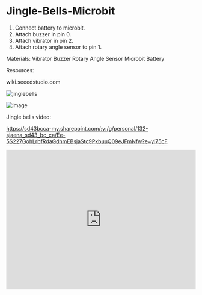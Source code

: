 # Jingle-Bells-Microbit



1. Connect battery to microbit.
2. Attach buzzer in pin 0.
3. Attach vibrator in pin 2.
4. Attach rotary angle sensor to pin 1.


Materials:
Vibrator
Buzzer
Rotary Angle Sensor
Microbit
Battery

Resources:

wiki.seeedstudio.com




![jinglebells](https://user-images.githubusercontent.com/61333117/206769831-27ea8a6b-6175-4304-bf65-b21ed759598b.jpg)




![image](https://user-images.githubusercontent.com/61333117/206774212-d6a5e5ab-9741-42c2-ba1d-9a9c37f79297.png)

Jingle bells video:

https://sd43bcca-my.sharepoint.com/:v:/g/personal/132-sjaena_sd43_bc_ca/Ee-5S227GohLrbfRdaGdhmEBsjaStc9PkbuuQ09eJFmNfw?e=yi75cF

<div style="position:relative;height:calc(300px + 5em);width:100%;overflow:hidden;"><iframe style="position:absolute;top:0;left:0;width:100%;height:100%;" src="https://makecode.microbit.org/---codeembed#pub:_AoEK9x0ziU3P" allowfullscreen="allowfullscreen" frameborder="0" sandbox="allow-scripts allow-same-origin"></iframe></div>





